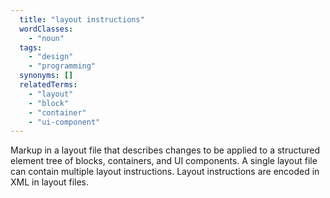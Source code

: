 ```yaml
---
  title: "layout instructions"
  wordClasses:
    - "noun"
  tags:
    - "design"
    - "programming"
  synonyms: []
  relatedTerms:
    - "layout"
    - "block"
    - "container"
    - "ui-component"
---
```

Markup in a layout file that describes changes to be applied to a structured element tree of blocks, containers, and UI components. A single layout file can contain multiple layout instructions. Layout instructions are encoded in XML in layout files.
